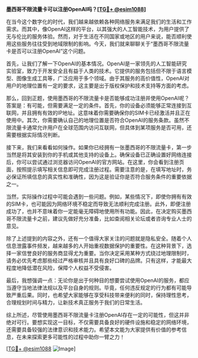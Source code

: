 **墨西哥不限流量卡可以注册OpenAI吗？[[TG💪+ @esim1088](https://t.me/s/esim1088)]**

在当今这个数字化的时代，我们越来越依赖各种网络服务来满足我们的生活和工作需求。而其中，像OpenAI这样的平台，以其强大的人工智能技术，为用户提供了无与伦比的服务体验。然而，对于生活在不同国家或地区的用户来说，能否顺利使用这些服务往往受到地域限制的影响。今天，我们就来聊聊关于“墨西哥不限流量卡是否可以注册OpenAI”这个问题。

首先，让我们了解一下OpenAI的基本情况。OpenAI是一家领先的人工智能研究实验室，致力于开发安全且有益于人类的技术。它提供的服务包括但不限于语言模型、图像生成工具等，广泛应用于多个领域。由于其服务的高价值性，OpenAI对用户的地理位置有一定的要求，这主要是出于版权保护和技术支持等方面的考虑。

那么，回到正题，使用墨西哥的不限流量卡是否能够成功注册并使用OpenAI呢？答案是：有可能，但需要满足一定的条件。首先，你的设备必须能够正常连接到互联网，并且拥有有效的IP地址。这意味着你需要确保你的SIM卡已经激活并且正在使用中。其次，你需要确认自己的地理位置是否符合OpenAI的服务条款。虽然不限流量卡通常允许用户在全球范围内访问互联网，但具体到某项服务是否可用，还需要根据实际情况判断。

接下来，我们来看看如何操作。如果你已经拥有一张墨西哥的不限流量卡，第一步当然是将其安装到你的手机或其他支持的设备上。确保设备已正确设置好网络连接后，你可以尝试通过浏览器访问OpenAI的官方网站。在这里，你会看到注册页面，按照提示填写相关信息即可完成注册过程。需要注意的是，在填写地址时，务必保证所填信息的真实性和准确性，因为这是验证你是否符合服务条件的重要依据之一。

当然，实际操作过程中可能会遇到一些问题。例如，某些情况下，即使你拥有有效的SIM卡，也可能因为网络环境不稳定而导致无法顺利完成注册。此外，即便注册成功了，也并不意味着你一定能毫无障碍地使用所有功能。因此，在决定购买墨西哥不限流量卡之前，建议先做好充分准备，比如查阅相关论坛或者咨询专业人士的意见。

除了上述提到的内容之外，还有一个值得大家关注的问题就是隐私安全。随着个人信息泄露事件频发，越来越多的人开始重视数据保护的重要性。在这种背景下，选择一家信誉良好的服务商显得尤为重要。当你决定采用某种方式绕过地理限制时，请务必优先考虑那些经过严格审核并且具有良好口碑的品牌。只有这样，才能最大程度地降低潜在风险，保障个人权益不受侵害。

最后，我想强调一点：无论你是出于何种目的想要尝试使用OpenAI的服务，都应当遵守当地法律法规以及平台自身的规则。毕竟，任何违反规定的行为都有可能导致严重后果。同时，也希望大家能够在享受科技带来便利的同时，保持理性思考，合理规划时间与精力，让新技术真正服务于我们的日常生活。

综上所述，尽管使用墨西哥不限流量卡注册OpenAI存在一定的可能性，但这并非绝对可行。要想实现这一目标，不仅需要具备良好的硬件设施和稳定的网络环境，还需要具备较强的法律意识和技术能力。希望本文能为大家提供有价值的参考信息，在未来探索更多可能性的过程中助你一臂之力！

[[TG💪+ @esim1088](https://t.me/s/esim1088) ![Image](https://i.postimg.cc/4NQfJmqS/Snipaste-2025-05-13-00-14-12.png)]